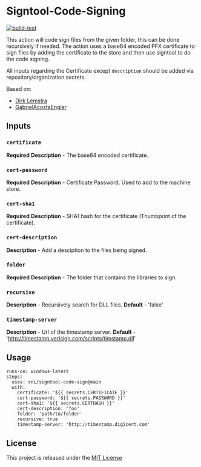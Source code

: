 # Signtool-Code-Signing

[![build-test](https://github.com/sni/signtool-code-sign/actions/workflows/test.yml/badge.svg)](https://github.com/sni/signtool-code-sign/actions/workflows/test.yml)

This action will code sign files from the given folder, this can be done recursively if needed.
The action uses a base64 encoded PFX certificate to sign files by adding the certificate to the store and then use signtool to do the code signing.

All inputs regarding the Certificate except `description` should be added via repository/organization secrets.

Based on:

- [Dirk Lemstra](https://github.com/dlemstra/code-sign-action)
- [GabrielAcostaEngler](https://github.com/GabrielAcostaEngler/signtool-code-sign)

## Inputs

### `certificate`

**Required**
**Description** - The base64 encoded certificate.

### `cert-password`

**Required**
**Description** - Certificate Password. Used to add to the machine store.

### `cert-sha1`

**Required**
**Description** - SHA1 hash for the certificate (Thumbprint of the certificate).

### `cert-description`

**Description** - Add a desciption to the files being signed.

### `folder`

**Required**
**Description** - The folder that contains the libraries to sign.

### `recursive`

**Description** - Recursively search for DLL files.
**Default** - 'false'

### `timestamp-server`

**Description** - Url of the timestamp server.
**Default** - 'http://timestamp.verisign.com/scripts/timstamp.dll'

## Usage

    runs-on: windows-latest
    steps:
      uses: sni/signtool-code-sign@main
      with:
        certificate: '${{ secrets.CERTIFICATE }}'
        cert-password: '${{ secrets.PASSWORD }}'
        cert-sha1: '${{ secrets.CERTHASH }}'
        cert-description: 'foo'
        folder: 'path/to/folder'
        recursive: true
        timestamp-server: 'http://timestamp.digicert.com'

## License

This project is released under the [MIT License](LICENSE)
